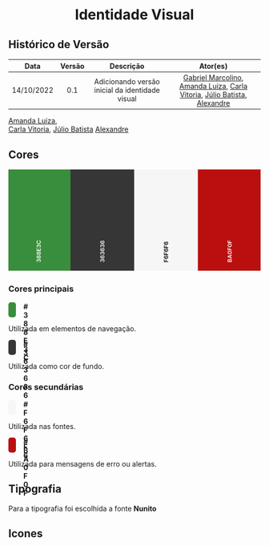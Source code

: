 <h1 align="center">Identidade Visual</h1>

## Histórico de Versão

|    Data    | Versão |                    Descrição                    |                       Ator(es)                        |
| :--------: | :----: | :---------------------------------------------: | :---------------------------------------------------: |
| 14/10/2022 |  0.1   | Adicionando versão inicial da identidade visual | [Gabriel Marcolino](https://github.com/GabrielMR360), [Amanda Luiza](https://github.com/amandailg), [Carla Vitoria](https://github.com/Carla-Vitoria), [Júlio Batista](https://github.com/iamjuliobatista), [Alexandre](https://github.com/Alexandrecode)|


[Amanda Luiza](https://github.com/amandailg),    
[Carla Vitoria](https://github.com/Carla-Vitoria),
[Júlio Batista](https://github.com/iamjuliobatista)
[Alexandre](https://github.com/Alexandrecode)

## Cores

![Paleta de cores](imagesn/../../imagens/paleta_de_cores.png)

### **Cores principais**

<div style="background-color: #388E3C; height:30px; width:15px; margin-right: 20px; border-radius: 5px">
    <div style="margin-left: 30px"; >
        <b>#388E3C</b>
    </div>
</div>   

Utilizada em elementos de navegação.

<div style="background-color: #363636; height:30px; width:15px; margin-right: 20px; border-radius: 5px">
    <div style="margin-left: 30px"; >
        <b>#363636</b>
    </div>
</div>  

Utilizada como cor de fundo.

### **Cores secundárias**

<div style="background-color: #F6F6F6; height:30px; width:15px; margin-right: 20px; border-radius: 5px">
    <div style="margin-left: 30px">
        <b>#F6F6F6</b>
    </div>
</div>  

Utilizada nas fontes.

<div style="background-color: #BA0F0F; height:30px; width:15px; margin-right: 20px; border-radius: 5px">
    <div style="margin-left: 30px">
        <b>#BA0F0F</b>
    </div>
</div> 

Utilizada para mensagens de erro ou alertas.

## Tipografia

Para a tipografia foi escolhida a fonte **Nunito**

## Icones